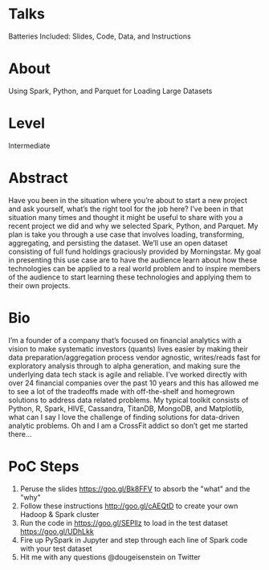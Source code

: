 # Talks
Batteries Included: Slides, Code, Data, and Instructions

# About
Using Spark, Python, and Parquet for Loading Large Datasets

# Level
Intermediate

# Abstract
Have you been in the situation where you’re about to start a new project and ask yourself, what’s the right tool for the job here? I’ve been in that situation many times and thought it might be useful to share with you a recent project we did and why we selected Spark, Python, and Parquet. My plan is take you through a use case that involves loading, transforming, aggregating, and persisting the dataset. We’ll use an open dataset consisting of full fund holdings graciously provided by Morningstar. My goal in presenting this use case are to have the audience learn about how these technologies can be applied to a real world problem and to inspire members of the audience to start learning these technologies and applying them to their own projects.

# Bio
I’m a founder of a company that’s focused on financial analytics with a vision to make systematic investors (quants) lives easier by making their data preparation/aggregation process vendor agnostic, writes/reads fast for exploratory analysis through to alpha generation, and making sure the underlying data tech stack is agile and reliable. I’ve worked directly with over 24 financial companies over the past 10 years and this has allowed me to see a lot of the tradeoffs made with off-the-shelf and homegrown solutions to address data related problems. My typical toolkit consists of Python, R, Spark, HIVE, Cassandra, TitanDB, MongoDB, and Matplotlib, what can I say I love the challenge of finding solutions for data-driven analytic problems. Oh and I am a CrossFit addict so don’t get me started there...


# PoC Steps
1. Peruse the slides https://goo.gl/Bk8FFV to absorb the "what" and the "why"
2. Follow these instructions http://goo.gl/cAEQtD to create your own Hadoop & Spark cluster
3. Run the code in https://goo.gl/SEPllz to load in the test dataset https://goo.gl/UDhLkk
4. Fire up PySpark in Jupyter and step through each line of Spark code with your test dataset 
5. Hit me with any questions @dougeisenstein on Twitter